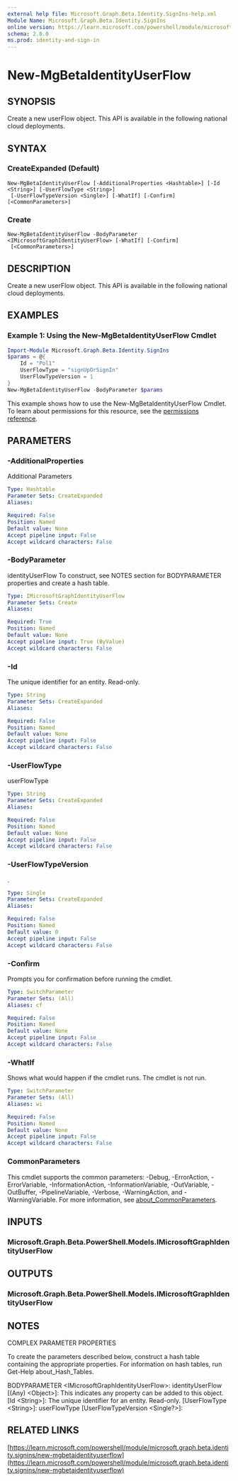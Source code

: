```yaml
---
external help file: Microsoft.Graph.Beta.Identity.SignIns-help.xml
Module Name: Microsoft.Graph.Beta.Identity.SignIns
online version: https://learn.microsoft.com/powershell/module/microsoft.graph.beta.identity.signins/new-mgbetaidentityuserflow
schema: 2.0.0
ms.prod: identity-and-sign-in
---
```


# New-MgBetaIdentityUserFlow

## SYNOPSIS
Create a new userFlow object.
This API is available in the following national cloud deployments.

## SYNTAX

### CreateExpanded (Default)
```
New-MgBetaIdentityUserFlow [-AdditionalProperties <Hashtable>] [-Id <String>] [-UserFlowType <String>]
 [-UserFlowTypeVersion <Single>] [-WhatIf] [-Confirm] [<CommonParameters>]
```

### Create
```
New-MgBetaIdentityUserFlow -BodyParameter <IMicrosoftGraphIdentityUserFlow> [-WhatIf] [-Confirm]
 [<CommonParameters>]
```

## DESCRIPTION
Create a new userFlow object.
This API is available in the following national cloud deployments.

## EXAMPLES
### Example 1: Using the New-MgBetaIdentityUserFlow Cmdlet
```powershell
Import-Module Microsoft.Graph.Beta.Identity.SignIns
$params = @{
	Id = "Pol1"
	UserFlowType = "signUpOrSignIn"
	UserFlowTypeVersion = 1
}
New-MgBetaIdentityUserFlow -BodyParameter $params
```
This example shows how to use the New-MgBetaIdentityUserFlow Cmdlet.
To learn about permissions for this resource, see the [permissions reference](/graph/permissions-reference).

## PARAMETERS

### -AdditionalProperties
Additional Parameters

```yaml
Type: Hashtable
Parameter Sets: CreateExpanded
Aliases:

Required: False
Position: Named
Default value: None
Accept pipeline input: False
Accept wildcard characters: False
```

### -BodyParameter
identityUserFlow
To construct, see NOTES section for BODYPARAMETER properties and create a hash table.

```yaml
Type: IMicrosoftGraphIdentityUserFlow
Parameter Sets: Create
Aliases:

Required: True
Position: Named
Default value: None
Accept pipeline input: True (ByValue)
Accept wildcard characters: False
```

### -Id
The unique identifier for an entity.
Read-only.

```yaml
Type: String
Parameter Sets: CreateExpanded
Aliases:

Required: False
Position: Named
Default value: None
Accept pipeline input: False
Accept wildcard characters: False
```

### -UserFlowType
userFlowType

```yaml
Type: String
Parameter Sets: CreateExpanded
Aliases:

Required: False
Position: Named
Default value: None
Accept pipeline input: False
Accept wildcard characters: False
```

### -UserFlowTypeVersion
.

```yaml
Type: Single
Parameter Sets: CreateExpanded
Aliases:

Required: False
Position: Named
Default value: 0
Accept pipeline input: False
Accept wildcard characters: False
```

### -Confirm
Prompts you for confirmation before running the cmdlet.

```yaml
Type: SwitchParameter
Parameter Sets: (All)
Aliases: cf

Required: False
Position: Named
Default value: None
Accept pipeline input: False
Accept wildcard characters: False
```

### -WhatIf
Shows what would happen if the cmdlet runs.
The cmdlet is not run.

```yaml
Type: SwitchParameter
Parameter Sets: (All)
Aliases: wi

Required: False
Position: Named
Default value: None
Accept pipeline input: False
Accept wildcard characters: False
```

### CommonParameters
This cmdlet supports the common parameters: -Debug, -ErrorAction, -ErrorVariable, -InformationAction, -InformationVariable, -OutVariable, -OutBuffer, -PipelineVariable, -Verbose, -WarningAction, and -WarningVariable. For more information, see [about_CommonParameters](http://go.microsoft.com/fwlink/?LinkID=113216).

## INPUTS

### Microsoft.Graph.Beta.PowerShell.Models.IMicrosoftGraphIdentityUserFlow
## OUTPUTS

### Microsoft.Graph.Beta.PowerShell.Models.IMicrosoftGraphIdentityUserFlow
## NOTES
COMPLEX PARAMETER PROPERTIES

To create the parameters described below, construct a hash table containing the appropriate properties.
For information on hash tables, run Get-Help about_Hash_Tables.

BODYPARAMETER \<IMicrosoftGraphIdentityUserFlow\>: identityUserFlow
  \[(Any) \<Object\>\]: This indicates any property can be added to this object.
  \[Id \<String\>\]: The unique identifier for an entity.
Read-only.
  \[UserFlowType \<String\>\]: userFlowType
  \[UserFlowTypeVersion \<Single?\>\]:

## RELATED LINKS

[https://learn.microsoft.com/powershell/module/microsoft.graph.beta.identity.signins/new-mgbetaidentityuserflow](https://learn.microsoft.com/powershell/module/microsoft.graph.beta.identity.signins/new-mgbetaidentityuserflow)


